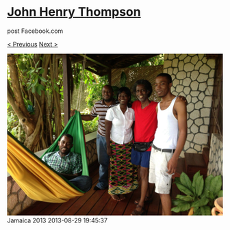 # [John Henry Thompson](../README.md)
post Facebook.com

[< Previous](2013-08-29-36.md) [Next >](2013-08-29-38.md)

[![](../media/2013-08-29/Jamaica-2048.jpg)](../README.md)
Jamaica 2013
2013-08-29 19:45:37